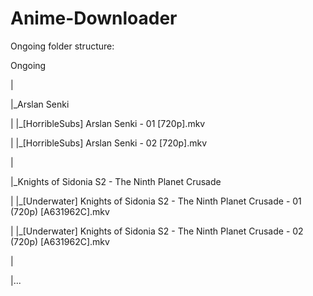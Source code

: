 # Anime-Downloader

Ongoing folder structure:

Ongoing

|

|_Arslan Senki

| |_[HorribleSubs] Arslan Senki - 01 [720p].mkv

| |_[HorribleSubs] Arslan Senki - 02 [720p].mkv

|

|_Knights of Sidonia S2 - The Ninth Planet Crusade

| |_[Underwater] Knights of Sidonia S2 - The Ninth Planet Crusade - 01 (720p) [A631962C].mkv

| |_[Underwater] Knights of Sidonia S2 - The Ninth Planet Crusade - 02 (720p) [A631962C].mkv

|

|...
